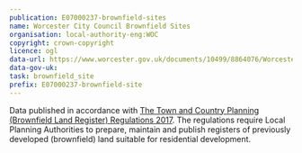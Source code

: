 ```yaml
---
publication: E07000237-brownfield-sites
name: Worcester City Council Brownfield Sites
organisation: local-authority-eng:WOC
copyright: crown-copyright
licence: ogl
data-url: https://www.worcester.gov.uk/documents/10499/8864076/Worcester+City+Council%27s+Brownfield+Land+Register.csv/ca3998dd-73ea-a77d-38df-abd18c162fe4
data-gov-uk: 
task: brownfield_site
prefix: E07000237-brownfield-site
---
```


Data published in accordance with [The Town and Country Planning (Brownfield Land Register) Regulations 2017](http://www.legislation.gov.uk/uksi/2017/403/contents/made).
The regulations require Local Planning Authorities to prepare, maintain and publish registers of previously developed (brownfield) land suitable for residential development.

